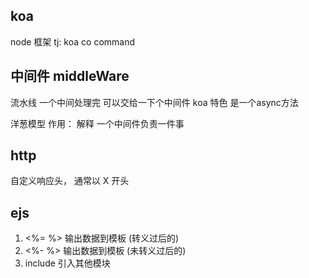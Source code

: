 ## koa
node 框架
tj: koa co command

## 中间件 middleWare
流水线
一个中间处理完 可以交给一下个中间件
koa 特色
是一个async方法

洋葱模型
作用： 解释 一个中间件负责一件事

## http
自定义响应头， 通常以 X 开头 

## ejs
1. <%= %> 输出数据到模板 (转义过后的)
2. <%- %> 输出数据到模板 (未转义过后的) 
3. include 引入其他模块